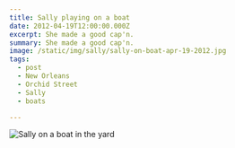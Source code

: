 ```yaml
---
title: Sally playing on a boat
date: 2012-04-19T12:00:00.000Z
excerpt: She made a good cap'n.
summary: She made a good cap'n.
image: /static/img/sally/sally-on-boat-apr-19-2012.jpg
tags:
  - post 
  - New Orleans
  - Orchid Street
  - Sally
  - boats

---
```


![Sally on a boat in the yard](/static/img/sally/sally-on-boat-apr-19-2012.jpg "Sally on a boat in the yard")